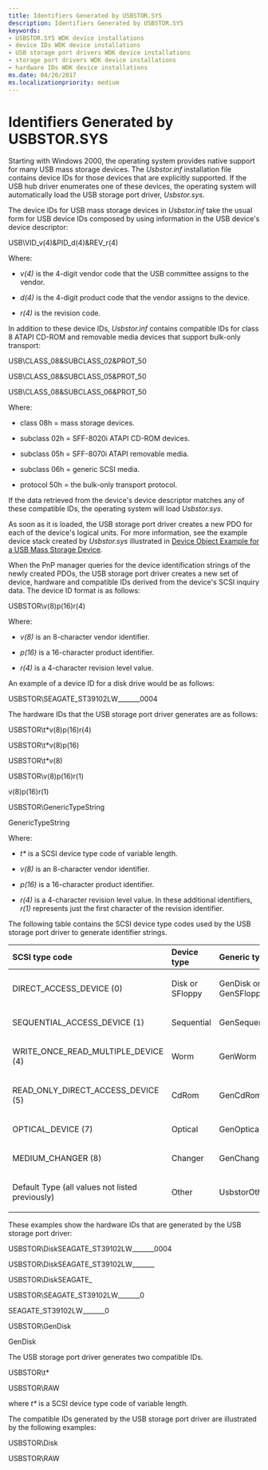 ```yaml
---
title: Identifiers Generated by USBSTOR.SYS
description: Identifiers Generated by USBSTOR.SYS
keywords:
- USBSTOR.SYS WDK device installations
- device IDs WDK device installations
- USB storage port drivers WDK device installations
- storage port drivers WDK device installations
- hardware IDs WDK device installations
ms.date: 04/20/2017
ms.localizationpriority: medium
---
```


# Identifiers Generated by USBSTOR.SYS





Starting with Windows 2000, the operating system provides native support for many USB mass storage devices. The *Usbstor.inf* installation file contains device IDs for those devices that are explicitly supported. If the USB hub driver enumerates one of these devices, the operating system will automatically load the USB storage port driver, *Usbstor.sys*.

The device IDs for USB mass storage devices in *Usbstor.inf* take the usual form for USB device IDs composed by using information in the USB device's device descriptor:

USB\\VID_v(4)&PID_d(4)&REV_r(4)

Where:

-   *v(4)* is the 4-digit vendor code that the USB committee assigns to the vendor.

-   *d(4)* is the 4-digit product code that the vendor assigns to the device.

-   *r(4)* is the revision code.

In addition to these device IDs, *Usbstor.inf* contains compatible IDs for class 8 ATAPI CD-ROM and removable media devices that support bulk-only transport:

USB\\CLASS_08&SUBCLASS_02&PROT_50

USB\\CLASS_08&SUBCLASS_05&PROT_50

USB\\CLASS_08&SUBCLASS_06&PROT_50

Where:

-   class 08h = mass storage devices.

-   subclass 02h = SFF-8020i ATAPI CD-ROM devices.

-   subclass 05h = SFF-8070i ATAPI removable media.

-   subclass 06h = generic SCSI media.

-   protocol 50h = the bulk-only transport protocol.

If the data retrieved from the device's device descriptor matches any of these compatible IDs, the operating system will load *Usbstor.sys*.

As soon as it is loaded, the USB storage port driver creates a new PDO for each of the device's logical units. For more information, see the example device stack created by *Usbstor.sys* illustrated in [Device Object Example for a USB Mass Storage Device](../storage/device-object-example-for-a-usb-mass-storage-device.md).

When the PnP manager queries for the device identification strings of the newly created PDOs, the USB storage port driver creates a new set of device, hardware and compatible IDs derived from the device's SCSI inquiry data. The device ID format is as follows:

USBSTOR\\v(8)p(16)r(4)

Where:

-   *v(8)* is an 8-character vendor identifier.

-   *p(16)* is a 16-character product identifier.

-   *r(4)* is a 4-character revision level value.

An example of a device ID for a disk drive would be as follows:

USBSTOR\\SEAGATE_ST39102LW_______0004

The hardware IDs that the USB storage port driver generates are as follows:

USBSTOR\\t\*v(8)p(16)r(4)

USBSTOR\\t\*v(8)p(16)

USBSTOR\\t\*v(8)

USBSTOR\\v(8)p(16)r(1)

v(8)p(16)r(1)

USBSTOR\\GenericTypeString

GenericTypeString

Where:

- *t\** is a SCSI device type code of variable length.

- *v(8)* is an 8-character vendor identifier.

- *p(16)* is a 16-character product identifier.

- *r(4)* is a 4-character revision level value. In these additional identifiers, *r(1)* represents just the first character of the revision identifier.

The following table contains the SCSI device type codes used by the USB storage port driver to generate identifier strings.

<table>
<colgroup>
<col width="33%" />
<col width="33%" />
<col width="33%" />
</colgroup>
<thead>
<tr class="header">
<th align="left">SCSI type code</th>
<th align="left">Device type</th>
<th align="left">Generic type</th>
</tr>
</thead>
<tbody>
<tr class="odd">
<td align="left"><p>DIRECT_ACCESS_DEVICE (0)</p></td>
<td align="left"><p>Disk or SFloppy</p></td>
<td align="left"><p>GenDisk or GenSFloppy</p></td>
</tr>
<tr class="even">
<td align="left"><p>SEQUENTIAL_ACCESS_DEVICE (1)</p></td>
<td align="left"><p>Sequential</p></td>
<td align="left"><p>GenSequential</p></td>
</tr>
<tr class="odd">
<td align="left"><p>WRITE_ONCE_READ_MULTIPLE_DEVICE (4)</p></td>
<td align="left"><p>Worm</p></td>
<td align="left"><p>GenWorm</p></td>
</tr>
<tr class="even">
<td align="left"><p>READ_ONLY_DIRECT_ACCESS_DEVICE (5)</p></td>
<td align="left"><p>CdRom</p></td>
<td align="left"><p>GenCdRom</p></td>
</tr>
<tr class="odd">
<td align="left"><p>OPTICAL_DEVICE (7)</p></td>
<td align="left"><p>Optical</p></td>
<td align="left"><p>GenOptical</p></td>
</tr>
<tr class="even">
<td align="left"><p>MEDIUM_CHANGER (8)</p></td>
<td align="left"><p>Changer</p></td>
<td align="left"><p>GenChanger</p></td>
</tr>
<tr class="odd">
<td align="left"><p>Default Type (all values not listed previously)</p></td>
<td align="left"><p>Other</p></td>
<td align="left"><p>UsbstorOther</p></td>
</tr>
</tbody>
</table>

 

These examples show the hardware IDs that are generated by the USB storage port driver:

USBSTOR\\DiskSEAGATE_ST39102LW_______0004

USBSTOR\\DiskSEAGATE_ST39102LW_______

USBSTOR\\DiskSEAGATE_

USBSTOR\\SEAGATE_ST39102LW_______0

SEAGATE_ST39102LW_______0

USBSTOR\\GenDisk

GenDisk

The USB storage port driver generates two compatible IDs.

USBSTOR\\t\*

USBSTOR\\RAW

where *t\** is a SCSI device type code of variable length.

The compatible IDs generated by the USB storage port driver are illustrated by the following examples:

USBSTOR\\Disk

USBSTOR\\RAW

 

